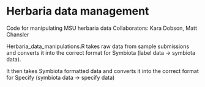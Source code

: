 # Herbaria data management
Code for manipulating MSU herbaria data
Collaborators: Kara Dobson, Matt Chansler

Herbaria_data_manipulations.R takes raw data from sample submissions and converts it into the correct format for Symbiota (label data -> symbiota data).

It then takes Symbiota formatted data and converts it into the correct format for Specify (symbiota data -> specify data)
